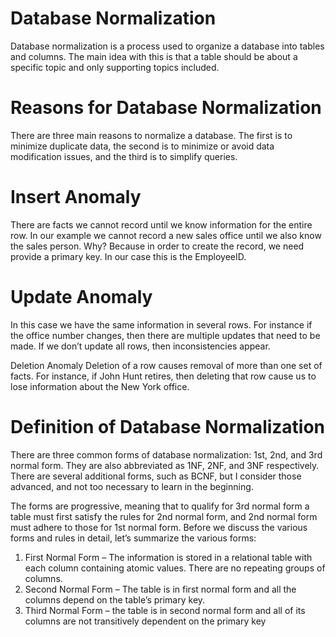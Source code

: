 # Database Normalization

Database normalization is a process used to organize a database into tables and columns. The main idea with this is that a table should be about a specific topic and only supporting topics included.

# Reasons for Database Normalization

There are three main reasons to normalize a database. The first is to minimize duplicate data, the second is to minimize or avoid data modification issues, and the third is to simplify queries.

# Insert Anomaly

There are facts we cannot record until we know information for the entire row. In our example we cannot record a new sales office until we also know the sales person. Why? Because in order to create the record, we need provide a primary key. In our case this is the EmployeeID.

# Update Anomaly

In this case we have the same information in several rows. For instance if the office number changes, then there are multiple updates that need to be made. If we don’t update all rows, then inconsistencies appear.

Deletion Anomaly
Deletion of a row causes removal of more than one set of facts. For instance, if John Hunt retires, then deleting that row cause us to lose information about the New York office.

# Definition of Database Normalization

There are three common forms of database normalization: 1st, 2nd, and 3rd normal form. They are also abbreviated as 1NF, 2NF, and 3NF respectively. There are several additional forms, such as BCNF, but I consider those advanced, and not too necessary to learn in the beginning.

The forms are progressive, meaning that to qualify for 3rd normal form a table must first satisfy the rules for 2nd normal form, and 2nd normal form must adhere to those for 1st normal form. Before we discuss the various forms and rules in detail, let’s summarize the various forms:

1. First Normal Form – The information is stored in a relational table with each column containing atomic values. There are no repeating groups of columns.
2. Second Normal Form – The table is in first normal form and all the columns depend on the table’s primary key.
3. Third Normal Form – the table is in second normal form and all of its columns are not transitively dependent on the primary key